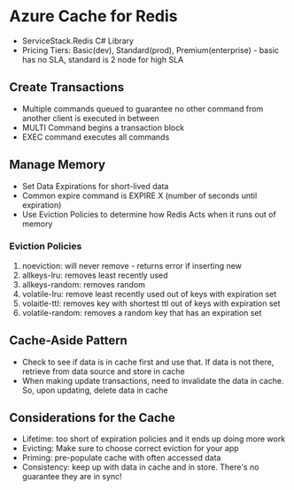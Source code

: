 # Azure Cache for Redis

- ServiceStack.Redis C# Library
- Pricing Tiers: Basic(dev), Standard(prod), Premium(enterprise) - basic has no SLA, standard is 2 node for high SLA


## Create Transactions
- Multiple commands queued to guarantee no other command from another client is executed in between
- MULTI Command begins a transaction block
- EXEC command executes all commands

## Manage Memory
- Set Data Expirations for short-lived data
- Common expire command is EXPIRE X (number of seconds until expiration)
- Use Eviction Policies to determine how Redis Acts when it runs out of memory

### Eviction Policies
1) noeviction: will never remove - returns error if inserting new
2) allkeys-lru: removes least recently used
3) allkeys-random: removes random
4) volatile-lru: remove least recently used out of keys with expiration set
5) volaitle-ttl: removes key with shortest ttl out of keys with expiration set
6) volatile-random: removes a random key that has an expiration set

## Cache-Aside Pattern
- Check to see if data is in cache first and use that.  If data is not there, retrieve from data source and store in cache
- When making update transactions, need to invalidate the data in cache.  So, upon updating, delete data in cache

## Considerations for the Cache
- Lifetime:  too short of expiration policies and it ends up doing more work
- Evicting: Make sure to choose correct eviction for your app
- Priming: pre-populate cache with often accessed data
- Consistency: keep up with data in cache and in store. There's no guarantee they are in sync!

